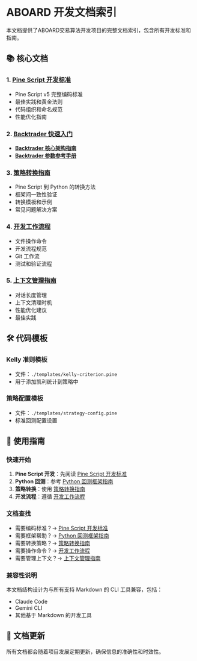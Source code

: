 # ABOARD 开发文档索引

本文档提供了ABOARD交易算法开发项目的完整文档索引，包含所有开发标准和指南。

## 📚 核心文档

### 1. [Pine Script 开发标准](./pine-script-standards.md)
- Pine Script v5 完整编码标准
- 最佳实践和黄金法则
- 代码组织和命名规范
- 性能优化指南

### 2. [Backtrader 快速入门](./backtrader-quickstart.md)
- **[Backtrader 核心架构指南](./backtrader-architecture-guide.md)**
- **[Backtrader 参数参考手册](./backtrader-parameter-reference.md)**

### 3. [策略转换指南](./strategy-conversion-guide.md)
- Pine Script 到 Python 的转换方法
- 框架间一致性验证
- 转换模板和示例
- 常见问题解决方案

### 4. [开发工作流程](./development-workflow.md)
- 文件操作命令
- 开发流程规范
- Git 工作流
- 测试和验证流程

### 5. [上下文管理指南](./context-management-guide.md)
- 对话长度管理
- 上下文清理时机
- 性能优化建议
- 最佳实践

## 🛠️ 代码模板

### Kelly 准则模板
- 文件：`./templates/kelly-criterion.pine`
- 用于添加凯利统计到策略中

### 策略配置模板
- 文件：`./templates/strategy-config.pine`
- 标准回测配置设置

## 📖 使用指南

### 快速开始
1. **Pine Script 开发**：先阅读 [Pine Script 开发标准](./pine-script-standards.md)
2. **Python 回测**：参考 [Python 回测框架指南](./python-frameworks-guide.md)
3. **策略转换**：使用 [策略转换指南](./strategy-conversion-guide.md)
4. **开发流程**：遵循 [开发工作流程](./development-workflow.md)

### 文档查找
- 需要编码标准？→ [Pine Script 开发标准](./pine-script-standards.md)
- 需要框架帮助？→ [Python 回测框架指南](./python-frameworks-guide.md)
- 需要转换策略？→ [策略转换指南](./strategy-conversion-guide.md)
- 需要操作命令？→ [开发工作流程](./development-workflow.md)
- 需要管理上下文？→ [上下文管理指南](./context-management-guide.md)

### 兼容性说明
本文档结构设计为与所有支持 Markdown 的 CLI 工具兼容，包括：
- Claude Code
- Gemini CLI
- 其他基于 Markdown 的开发工具

## 🔄 文档更新
所有文档都会随着项目发展定期更新，确保信息的准确性和时效性。